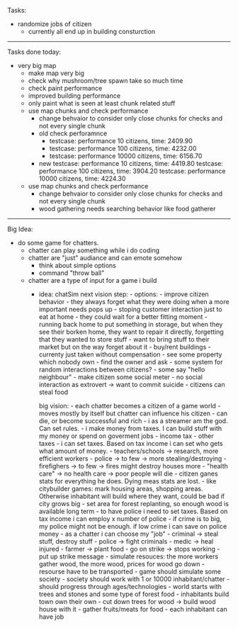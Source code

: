 Tasks:
- randomize jobs of citizen
    - currently all end up in building consturction

---------------------------------------------------
Tasks done today:
- very big map
    - make map very big
    - check why mushroom/tree spawn take so much time
    - check paint performance
    - improved building performance
     - only paint what is seen at least chunk related stuff
    - use map chunks and check performance
        - change behvaior to consider only close chunks for checks and not every single chunk
        - old check perforamnce
            - testcase: performance 10 citizens,    time: 2409.90
            - testcase: performance 100 citizens,   time: 4232.00
            - testcase: performance 10000 citizens, time: 6156.70
        - new
            testcase: performance 10 citizens,      time: 4419.80
            testcase: performance 100 citizens,     time: 3904.20
            testcase: performance 10000 citizens,   time: 4224.30
    - use map chunks and check performance
        - change behvaior to consider only close chunks for checks and not every single chunk
        - wood gathering needs searching behavior like food gatherer


--------------------------------------------------
Big Idea:
- do some game for chatters.
    - chatter can play something while i do coding
    - chatter are "just" audiance and can emote somehow
        - think about simple options
        - command "throw ball"
    - chatter are a type of input for a game i build
        - idea: chatSim
            next vision step:
                - options: 
                    - improve citizen behavior
                        - they always forget what they were doing when a more important needs pops up
                            - stoping customer interaction just to eat at home
                                - they could wait for a better fitting moment
                            - running back home to put something in storage, but when they see their borken home, they want to repair it        directly, forgetting that they wanted to store stuff
                            - want to bring stuff to their market but on the way forget about it
                    - buy/rent buildings
                        - currenty just taken without compensation
                            - see some property which nobody own
                            - find the owner and ask
                    - some system for random interactions between citizens?
                        - some say "hello neighbour"
                    - make citizen some social meter
                        - no social interaction as extrovert -> want to commit suicide
                    - citizens can steal food
                            
                        
            big vision:
                - each chatter becomes a citizen of a game world
                    - moves mostly by itself but chatter can influence his citizen
                    - can die, or become successful and rich
                - i as a streamer am the god. Can set rules. 
                    - i make money from taxes. I can build stuff with my money or spend on goverment jobs
                        - income tax
                        - other taxes
                    - i can set taxes. Based on tax income i can set who gets what amount of money.
                        - teachers/schools -> research, more efficient workers
                        - police  -> to few -> more stealing/destroying
                        - firefighers -> to few -> fires might destroy houses more
                        - "health care" -> no health care -> poor people will die
                                - citizen ganes stats for everything he does. Dying meas stats are lost. 
                    - like citybuilder games: mark housing areas, shopping areas. Otherwise inhabitant will build where they want, could be bad if city grows big
                    - set area for forest replanting, so enough wood is available long term
                    - to have police i need to set taxes. Based on tax income i can employ x number of police
                        - if crime is to big, my police might not be enough. if low crime i can save on police money
                - as a chatter i can choose my "job"
                    - criminal -> steal stuff, destroy stuff
                    - police -> fight criminals
                    - medic -> heal injured
                    - farmer -> plant food
                    - go on strike -> stops working
                        - put up strike message
                - simulate resouces: the more workers gather wood, the more wood, prices for wood go down
                    - resourse have to be transported
                - game should simulate some society
                - society should work with 1 or 10000 inhabitant/chatter
                - should progress through ages/technologies
                - world starts with trees and stones and some type of forest food
                - inhabitants build town own their own
                    - cut down trees for wood -> build wood house with it
                    - gather fruits/meats for food
                    - each inhabitant can have job


